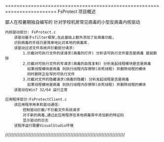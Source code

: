 ﻿========================================================================
   FsProtect 项目概述


鄙人在校暑期独自编写的 针对学校机房常见病毒的小型反病毒内核驱动

	内核驱动部分:	FsProtect.c
		该驱动基于sfilter框架,在此基础上额外添加了反病毒功能,
		识别病毒的手段只是简单地比对本地的病毒库.
		该驱动过滤文件系统并拦截部分请求:
			1.拦截对可执行文件的读请求(病毒的打开) 分析该可执行文件是否是病毒 是就删除
			2.拦截对可执行文件的写请求(病毒的自我复制) 分析发起线程模块是否是病毒
			  如果线程模块是病毒 则执行线程内存擦除(杀死线程) 并删除线程的模块 
			  同时删除正在写的可执行文件
			3.拦截对文件的隐藏请求(病毒的隐藏) 分析发起线程是否是病毒
			  如果线程模块是病毒 则执行线程内存擦除(杀死线程) 并删除线程的模块
		该驱动在Win7 32/64 运行正常

	应用程序部分:FsProtectClient.c
		该应用程序用来和驱动通信:
			控制驱动拦截/不拦截文件系统请求
			对于新的病毒,通过此应用程序往本地病毒库中添加新的特征码
			显示驱动的日志
		该程序运行需要VisualStudio环境

/////////////////////////////////////////////////////////////////////////////
